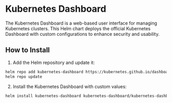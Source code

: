 # Kubernetes Dashboard

The Kubernetes Dashboard is a web-based user interface for managing Kubernetes clusters. This Helm chart deploys the official Kubernetes Dashboard with custom configurations to enhance security and usability.

## How to Install

1. Add the Helm repository and update it:

```sh
helm repo add kubernetes-dashboard https://kubernetes.github.io/dashboard/
helm repo update
```

2. Install the Kubernetes Dashboard with custom values:

```sh
helm install kubernetes-dashboard kubernetes-dashboard/kubernetes-dashboard -f values.yaml -n kubernetes-dashboard
```

